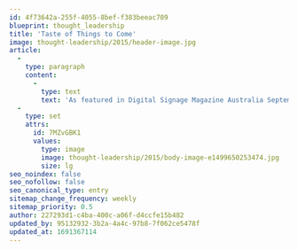 ```yaml
---
id: 4f73642a-255f-4055-8bef-f383beeac709
blueprint: thought_leadership
title: 'Taste of Things to Come'
image: thought-leadership/2015/header-image.jpg
article:
  -
    type: paragraph
    content:
      -
        type: text
        text: 'As featured in Digital Signage Magazine Australia September issue, see the work we’ve done with McDonald’s Australia on the Create Your Taste roll-out across restaurants nationally.'
  -
    type: set
    attrs:
      id: 7MZvGBK1
      values:
        type: image
        image: thought-leadership/2015/body-image-e1499650253474.jpg
        size: lg
seo_noindex: false
seo_nofollow: false
seo_canonical_type: entry
sitemap_change_frequency: weekly
sitemap_priority: 0.5
author: 227293d1-c4ba-400c-a06f-d4ccfe15b482
updated_by: 95132932-3b2a-4a4c-97b8-7f062ce5478f
updated_at: 1691367114
---
```

